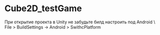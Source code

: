 # Cube2D_testGame
При открытие проекта в Unity не забудьте билд настроить под Android \ File > BuildSettings -> Android > SwithcPlatform
